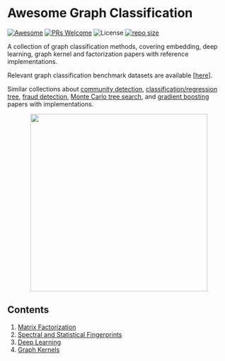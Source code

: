 # Awesome Graph Classification
[![Awesome](https://cdn.rawgit.com/sindresorhus/awesome/d7305f38d29fed78fa85652e3a63e154dd8e8829/media/badge.svg)](https://github.com/sindresorhus/awesome)
[![PRs Welcome](https://img.shields.io/badge/PRs-welcome-brightgreen.svg?style=flat-square)](http://makeapullrequest.com)
![License](https://img.shields.io/github/license/benedekrozemberczki/awesome-graph-embedding.svg?color=blue&style=plastic)
[![repo size](https://img.shields.io/github/repo-size/benedekrozemberczki/awesome-graph-classification.svg)](https://github.com/benedekrozemberczki/awesome-graph-classification/archive/master.zip)

A collection of graph classification methods, covering embedding, deep learning, graph kernel and factorization papers with reference implementations.

Relevant graph classification benchmark datasets are available [[here]](https://github.com/shiruipan/graph_datasets).

Similar collections about [community detection](https://github.com/benedekrozemberczki/awesome-community-detection), [classification/regression tree](https://github.com/benedekrozemberczki/awesome-decision-tree-papers), [fraud detection](https://github.com/benedekrozemberczki/awesome-fraud-detection-papers), [Monte Carlo tree search](https://github.com/benedekrozemberczki/awesome-monte-carlo-tree-search-papers), and [gradient boosting](https://github.com/benedekrozemberczki/awesome-gradient-boosting-papers) papers with implementations.

<p align="center">
  <img width="400" src="atlas.png">
</p>

## Contents  

1. [Matrix Factorization](https://github.com/benedekrozemberczki/awesome-graph-classification/blob/master/chapters/matrix_factorization.md)  
2. [Spectral and Statistical Fingerprints](https://github.com/benedekrozemberczki/awesome-graph-classification/blob/master/chapters/fingerprints.md)
3. [Deep Learning](https://github.com/benedekrozemberczki/awesome-graph-classification/blob/master/chapters/deep_learning.md)  
4. [Graph Kernels](https://github.com/benedekrozemberczki/awesome-graph-classification/blob/master/chapters/kernels.md)
